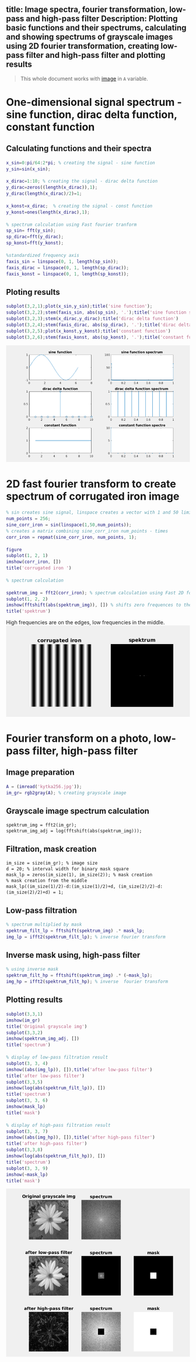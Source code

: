 title: Image spectra, fourier transformation, low-pass and high-pass filter
Description: Plotting basic functions and their spectrums, calculating and showing spectrums of grayscale images using 2D fourier transformation, creating low-pass filter and high-pass filter and plotting results 
---
>This whole document works with [image](../media/kytka256.jpg) in `A` variable.
# One-dimensional signal spectrum - sine function, dirac delta function, constant function
## Calculating functions and their spectra
```matlab
x_sin=0:pi/64:2*pi; % creating the signal - sine function
y_sin=sin(x_sin);

x_dirac=1:10; % creating the signal - dirac delta function
y_dirac=zeros((length(x_dirac)),1);
y_dirac(length(x_dirac)/2)=1;

x_konst=x_dirac;  % creating the signal - const function
y_konst=ones(length(x_dirac),1);

% spectrum calculation using Fast fourier tranform
sp_sin= fft(y_sin); 
sp_dirac=fft(y_dirac); 
sp_konst=fft(y_konst); 

%standardized frequency axis
faxis_sin = linspace(0, 1, length(sp_sin)); 
faxis_dirac = linspace(0, 1, length(sp_dirac)); 
faxis_konst = linspace(0, 1, length(sp_konst)); 
```
## Ploting results
``` matlab
subplot(3,2,1);plot(x_sin,y_sin);title('sine function');
subplot(3,2,2);stem(faxis_sin, abs(sp_sin), '.');title('sine function spectrum')
subplot(3,2,3);stem(x_dirac,y_dirac);title('dirac delta function')
subplot(3,2,4);stem(faxis_dirac, abs(sp_dirac), '.');title('dirac delta function spectrum ')
subplot(3,2,5);plot(x_konst,y_konst);title('constant function')
subplot(3,2,6);stem(faxis_konst, abs(sp_konst), '.');title('constant function spectre')
```
![](../media/spect1.png)
# 2D fast fourier transform to create spectrum of corrugated iron image
``` matlab
% sin creates sine signal, linspace creates a vector with 1 and 50 limits
num_points = 256;
sine_corr_iron = sin(linspace(1,50,num_points)); 
% creates a matrix combining sine_corr_iron num_points - times
corr_iron = repmat(sine_corr_iron, num_points, 1); 

figure
subplot(1, 2, 1)
imshow(corr_iron, [])
title('corrugated iron ')

% spectrum calculation

spektrum_img = fft2(corr_iron); % spectrum calculation using Fast 2D fourier transform
subplot(1, 2, 2)
imshow(fftshift(abs(spektrum_img)), []) % shifts zero frequences to the middle
title('spektrum')


```
High frequencies are on the edges, low frequencies in the middle.
![](../media/spect3_corr_iron.png)
# Fourier transform on a photo, low-pass filter, high-pass filter
## Image preparation
``` matlab
A = (imread('kytka256.jpg'));
im_gr= rgb2gray(A); % creating grayscale image
``` 
## Grayscale image spectrum calculation
``` 
spektrum_img = fft2(im_gr);
spektrum_img_adj = log(fftshift(abs(spektrum_img)));
``` 
## Filtration, mask creation
``` 
im_size = size(im_gr); % image size
d = 20; % interval width for binary mask square
mask_lp = zeros(im_size(1), im_size(2)); % mask creation
% mask creation from the middle
mask_lp((im_size(1)/2)-d:(im_size(1)/2)+d, (im_size(2)/2)-d:(im_size(2)/2)+d) = 1; 
``` 
## Low-pass filtration
``` matlab
% spectrum multiplied by mask
spektrum_filt_lp = fftshift(spektrum_img) .* mask_lp; 
img_lp = ifft2(spektrum_filt_lp); % inverse fourier transform
``` 
## Inverse mask using, high-pass filter
``` matlab
% using inverse mask
spektrum_filt_hp = fftshift(spektrum_img) .* (~mask_lp);
img_hp = ifft2(spektrum_filt_hp); % inverse  fourier transform
```
## Plotting results
``` matlab
subplot(3,3,1)
imshow(im_gr)
title('Original grayscale img')
subplot(3,3,2)
imshow(spektrum_img_adj, [])
title('spectrum')

% display of low-pass filtration result
subplot(3, 3, 4)
imshow((abs(img_lp)), []),title('after low-pass filter')
title('after low-pass filter')
subplot(3,3,5)
imshow(log(abs(spektrum_filt_lp)), [])
title('spectrum')
subplot(3, 3, 6)
imshow(mask_lp)
title('mask')

% display of high-pass filtration result
subplot(3, 3, 7)
imshow((abs(img_hp)), []),title('after high-pass filter')
title('after high-pass filter')
subplot(3,3,8)
imshow(log(abs(spektrum_filt_hp)), [])
title('spectrum')
subplot(3, 3, 9)
imshow(~mask_lp)
title('mask') 
```
![](../media/spect2.png)


